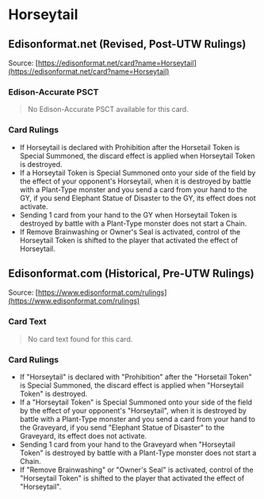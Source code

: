 # Horseytail

## Edisonformat.net (Revised, Post-UTW Rulings)

Source: [https://edisonformat.net/card?name=Horseytail](https://edisonformat.net/card?name=Horseytail)

### Edison-Accurate PSCT

> No Edison-Accurate PSCT available for this card.

### Card Rulings

*   If Horseytail is declared with Prohibition after the Horsetail Token is Special Summoned, the discard effect is applied when Horseytail Token is destroyed.
*   If a Horseytail Token is Special Summoned onto your side of the field by the effect of your opponent's Horseytail, when it is destroyed by battle with a Plant-Type monster and you send a card from your hand to the GY, if you send Elephant Statue of Disaster to the GY, its effect does not activate.
*   Sending 1 card from your hand to the GY when Horseytail Token is destroyed by battle with a Plant-Type monster does not start a Chain.
*   If Remove Brainwashing or Owner's Seal is activated, control of the Horseytail Token is shifted to the player that activated the effect of Horseytail.


## Edisonformat.com (Historical, Pre-UTW Rulings)

Source: [https://www.edisonformat.com/rulings](https://www.edisonformat.com/rulings)

### Card Text

> No card text found for this card.

### Card Rulings

*   If "Horseytail" is declared with "Prohibition" after the "Horsetail Token" is Special Summoned, the discard effect is applied when "Horseytail Token" is destroyed.
*   If a "Horseytail Token" is Special Summoned onto your side of the field by the effect of your opponent's "Horseytail", when it is destroyed by battle with a Plant-Type monster and you send a card from your hand to the Graveyard, if you send "Elephant Statue of Disaster" to the Graveyard, its effect does not activate.
*   Sending 1 card from your hand to the Graveyard when "Horseytail Token" is destroyed by battle with a Plant-Type monster does not start a Chain.
*   If "Remove Brainwashing" or "Owner's Seal" is activated, control of the "Horseytail Token" is shifted to the player that activated the effect of "Horseytail".


